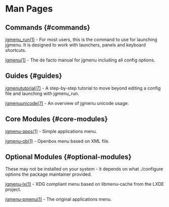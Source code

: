 # Man Pages

## Commands {#commands}

[jgmenu_run(1)](jgmenu_run.1.html) - For most users, this is the command to
use for launching jgmenu. It is designed to work with launchers, panels and
keyboard shortcuts.

[jgmenu(1)](jgmenu.1.html) - The de facto manual for jgmenu including all
config options.

## Guides {#guides}

[jgmenututorial(7)](jgmenututorial.7.html) - A step-by-step tutorial to move
beyond editing a config file and launching with jgmenu_run.

[jgmenuunicode(7)](jgmenuunicode.7.html) - An overview of jgmenu unicode usage.

## Core Modules {#core-modules}

[jgmenu-apps(1)](jgmenu-apps.1.html) - Simple applications menu.

[jgmenu-ob(1)](jgmenu-ob.1.html) - Openbox menu based on XML file.

## Optional Modules {#optional-modules}

These may not be installed on your system - it depends on what ./configure
options the package maintainer provided.

[jgmenu-lx(1)](jgmenu-lx.1.html) - XDG compliant menu based on libmenu-cache
from the LXDE project.

[jgmenu-pmenu(1)](jgmenu-pmenu.1.html) - The original applications menu.

